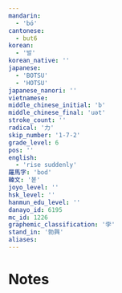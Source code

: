 ```yaml
---
mandarin:
  - 'bó'
cantonese:
  - but6
korean:
  - '발'
korean_native: ''
japanese:
  - 'BOTSU'
  - 'HOTSU'
japanese_nanori: ''
vietnamese:
middle_chinese_initial: 'b'
middle_chinese_final: 'uǝt'
stroke_count: ''
radical: '力'
skip_number: '1-7-2'
grade_level: 6
pos: ''
english:
  - 'rise suddenly'
羅馬字: 'bod'
韓文: '볻'
joyo_level: ''
hsk_level: ''
hanmun_edu_level: ''
danayo_id: 6195
mc_id: 1226
graphemic_classification: '孛'
stand_in: '勃興'
aliases:
---
```


# Notes
